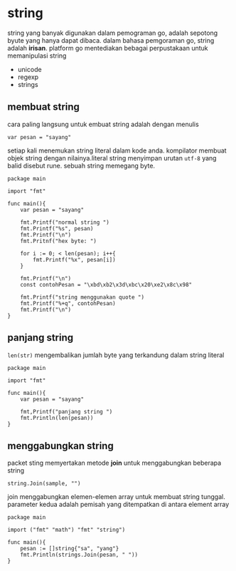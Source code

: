 # string

string yang banyak digunakan dalam pemograman go, adalah sepotong byute yang hanya dapat dibaca. dalam bahasa pemgoraman go, string adalah **irisan**. platform go mentediakan bebagai perpustakaan untuk memanipulasi string

- unicode
- regexp
- strings

## membuat string

cara paling langsung untuk embuat string adalah dengan menulis

```golang
var pesan = "sayang"
```

setiap kali menemukan string literal dalam kode anda. kompilator membuat objek string dengan nilainya.literal string menyimpan urutan ``utf-8`` yang balid disebut rune. sebuah string memegang byte.

```golang
package main

import "fmt"

func main(){
    var pesan = "sayang"

    fmt.Printf("normal string ")
    fmt.Printf("%s", pesan)
    fmt.Printf("\n")
    fmt.Pritnf("hex byte: ")

    for i := 0; < len(pesan); i++{
        fmt.Printf("%x", pesan[i])
    }
    
    fmt.Printf("\n")
    const contohPesan = "\xbd\xb2\x3d\xbc\x20\xe2\x8c\x98"

    fmt.Printf("string menggunakan quote ")
    fmt.Printf("%+q", contohPesan)
    fmt.Printf("\n")
}
```

## panjang string

``len(str)`` mengembalikan jumlah byte yang terkandung dalam string literal

```golang
package main

import "fmt"

func main(){
    var pesan = "sayang"

    fmt,Printf("panjang string ")
    fmt.Println(len(pesan))
}
```

## menggabungkan string

packet sting memyertakan metode **join** untuk menggabungkan beberapa string
```
string.Join(sample, "")
```

join menggabungkan elemen-elemen array untuk membuat string tunggal. parameter kedua adalah pemisah yang ditempatkan di antara element array

```golang
package main

import ("fmt" "math") "fmt" "string")

func main(){
    pesan := []string{"sa", "yang"}
    fmt.Println(strings.Join(pesan, " "))
}
```